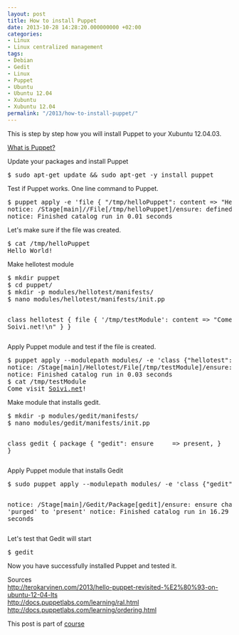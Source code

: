 ```yaml
---
layout: post
title: How to install Puppet
date: 2013-10-28 14:28:20.000000000 +02:00
categories:
- Linux
- Linux centralized management
tags:
- Debian
- Gedit
- Linux
- Puppet
- Ubuntu
- Ubuntu 12.04
- Xubuntu
- Xubuntu 12.04
permalink: "/2013/how-to-install-puppet/"
---
```

<p>This is step by step how you will install Puppet to your Xubuntu 12.04.03.</p>
<p><a href="http://puppetlabs.com/">What is Puppet?</a></p>
<p>Update your packages and install Puppet</p>
<pre>$ sudo apt-get update &amp;&amp; sudo apt-get -y install puppet</pre>
<p>Test if Puppet works. One line command to Puppet.</p>
<pre>$ puppet apply -e 'file { "/tmp/helloPuppet": content =&gt; "Hello World!\n" }'
notice: /Stage[main]//File[/tmp/helloPuppet]/ensure: defined content as '{md5}8ddd8be4b179a529afa5f2ffae4b9858'
notice: Finished catalog run in 0.01 seconds</pre>
<p>Let's make sure if the file was created.</p>
<pre>$ cat /tmp/helloPuppet
Hello World!</pre>
<p>Make hellotest module</p>
<pre>$ mkdir puppet
$ cd puppet/
$ mkdir -p modules/hellotest/manifests/
$ nano modules/hellotest/manifests/init.pp

class hellotest {
    file { '/tmp/testModule':
        content =&gt; "Come visit Soivi.net!\n"
    } 
}</pre>
<p>Apply Puppet module and test if the file is created.</p>
<pre>$ puppet apply --modulepath modules/ -e 'class {"hellotest":}'
notice: /Stage[main]/Hellotest/File[/tmp/testModule]/ensure: defined content as '{md5}f0033e0a0e954ec5096ef8af2126fc21'
notice: Finished catalog run in 0.03 seconds
$ cat /tmp/testModule
Come visit <a href="http://soivi.net">Soivi.net</a>!</pre>
<p>Make module that installs gedit.</p>
<pre>$ mkdir -p modules/gedit/manifests/
$ nano modules/gedit/manifests/init.pp

class gedit {
    package { "gedit":
        ensure     =&gt; present,
    }
}</pre>
<p>Apply Puppet module that installs Gedit</p>
<pre>$ sudo puppet apply --modulepath modules/ -e 'class {"gedit":}'

notice: /Stage[main]/Gedit/Package[gedit]/ensure: ensure changed 'purged' to 'present'
notice: Finished catalog run in 16.29 seconds</pre>
<p>Let's test that Gedit will start</p>
<pre>$ gedit</pre>
<p>Now you have successfully installed Puppet and tested it.</p>
<p>Sources<br />
<a href="http://terokarvinen.com/2013/hello-puppet-revisited-%E2%80%93-on-ubuntu-12-04-lts">http://terokarvinen.com/2013/hello-puppet-revisited-%E2%80%93-on-ubuntu-12-04-lts</a><br />
<a href="http://docs.puppetlabs.com/learning/ral.html">http://docs.puppetlabs.com/learning/ral.html</a><br />
<a href="http://docs.puppetlabs.com/learning/ordering.html">http://docs.puppetlabs.com/learning/ordering.html</a></p>
<p>This post is part of <a href="http://terokarvinen.com/2013/aikataulu-%E2%80%93-linuxin-keskitetty-hallinta-%E2%80%93-ict4tn011-4-syksylla-2013">course</a></p>
